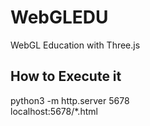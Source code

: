 # WebGLEDU
WebGL Education with Three.js

## How to Execute it

python3 -m http.server 5678  
localhost:5678/*.html  
